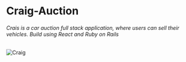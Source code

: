 # Craig-Auction




###### Crais is a car auction full stack application, where users can sell their vehicles. Build using React and Ruby on Rails
![Craig](https://i.ibb.co/m8RZSgC/Craig.png)
